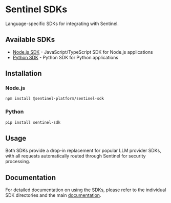# Sentinel SDKs

Language-specific SDKs for integrating with Sentinel.

## Available SDKs

- [Node.js SDK](nodejs/) - JavaScript/TypeScript SDK for Node.js applications
- [Python SDK](python/) - Python SDK for Python applications

## Installation

### Node.js

```bash
npm install @sentinel-platform/sentinel-sdk
```

### Python

```bash
pip install sentinel-sdk
```

## Usage

Both SDKs provide a drop-in replacement for popular LLM provider SDKs, with all requests automatically routed through Sentinel for security processing.

## Documentation

For detailed documentation on using the SDKs, please refer to the individual SDK directories and the main [documentation](../docs/).